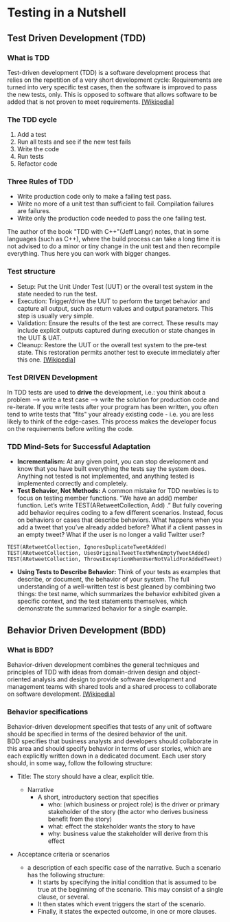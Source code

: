 # Testing in a Nutshell

## Test Driven Development (TDD)

### What is TDD
Test-driven development (TDD) is a software development process that relies on the repetition of a very short development cycle: Requirements are turned into very specific test cases, then the software is improved to pass the new tests, only. This is opposed to software that allows software to be added that is not proven to meet requirements. [[Wikipedia]](https://en.wikipedia.org/wiki/Test-driven_development)

### The TDD cycle
1. Add a test
2. Run all tests and see if the new test fails
3. Write the code
4. Run tests
5. Refactor code

### Three Rules of TDD
- Write production code only to make a failing test pass.
- Write no more of a unit test than sufficient to fail. Compilation failures
are failures.
- Write only the production code needed to pass the one failing test.

The author of the book "TDD with C++"(Jeff Langr) notes, that in some languages (such as C++), where the build process can take a long time it is not advised to do a minor or tiny change in the unit test and then recompile everything. Thus here you can work with bigger changes.

### Test structure
- Setup: Put the Unit Under Test (UUT) or the overall test system in the state needed to run the test.
- Execution: Trigger/drive the UUT to perform the target behavior and capture all output, such as return values and output parameters. This step is usually very simple.
- Validation: Ensure the results of the test are correct. These results may include explicit outputs captured during execution or state changes in the UUT & UAT.
- Cleanup: Restore the UUT or the overall test system to the pre-test state. This restoration permits another test to execute immediately after this one. [[Wikipedia]](https://en.wikipedia.org/wiki/Test-driven_development)


### Test DRIVEN Development
In TDD tests are used to **drive** the development, i.e.: you think about a problem --> write a test case --> write the solution for production code and re-iterate.
If you write tests after your program has been written, you often tend to write tests that "fits" your already existing code - i.e. you are less likely to think of the edge-cases. This process makes the developer focus on the requirements before writing the code.

### TDD Mind-Sets for Successful Adaptation
- **Incrementalism:** At any given point, you can stop development and know that you have built everything the tests say the system does. Anything not tested is not implemented, and anything tested is implemented correctly and completely.
- **Test Behavior, Not Methods:** A common mistake for TDD newbies is to focus on testing member functions. “We have an add() member function. Let’s write TEST(ARetweetCollection, Add) .” But fully covering add behavior requires coding to a few  different scenarios.
Instead, focus on behaviors or cases that describe behaviors. What happens when you add a tweet that you’ve already added before? What if a client passes in an empty tweet? What if the user is no longer a valid Twitter user?
```
TEST(ARetweetCollection, IgnoresDuplicateTweetAdded)
TEST(ARetweetCollection, UsesOriginalTweetTextWhenEmptyTweetAdded)
TEST(ARetweetCollection, ThrowsExceptionWhenUserNotValidForAddedTweet)
```
- **Using Tests to Describe Behavior:** Think of your tests as examples that describe, or document, the behavior of your system. The full understanding of a well-written test is best gleaned by combining two things: the test name, which summarizes the behavior exhibited given a specific context, and the test statements themselves, which
demonstrate the summarized behavior for a single example.

## Behavior Driven Development (BDD)

### What is BDD?
Behavior-driven development combines the general techniques and principles of TDD with ideas from domain-driven design and object-oriented analysis and design to provide software development and management teams with shared tools and a shared process to collaborate on software development. [[Wikipedia]](https://en.wikipedia.org/wiki/Behavior-driven_development)

### Behavior specifications
Behavior-driven development specifies that tests of any unit of software should be specified in terms of the desired behavior of the unit.  
BDD specifies that business analysts and developers should collaborate in this area and should specify behavior in terms of user stories, which are each explicitly written down in a dedicated document. Each user story should, in some way, follow the following structure:

- Title: The story should have a clear, explicit title.
  - Narrative
    - A short, introductory section that specifies
      - who: (which business or project role) is the driver or primary stakeholder of the story (the actor who derives business benefit from the story)
      - what: effect the stakeholder wants the story to have
      - why: business value the stakeholder will derive from this effect

- Acceptance criteria or scenarios
    - a description of each specific case of the narrative. Such a scenario has the following structure:
      - It starts by specifying the initial condition that is assumed to be true at the beginning of the scenario. This may consist of a single clause, or several.
      - It then states which event triggers the start of the scenario.
      - Finally, it states the expected outcome, in one or more clauses.
